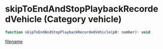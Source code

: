 # skipToEndAndStopPlaybackRecordedVehicle (Category vehicle)

```js
function skipToEndAndStopPlaybackRecordedVehicle(p0: number): void
```

[filename](skipToEndAndStopPlaybackRecordedVehicle_m.md ':include')